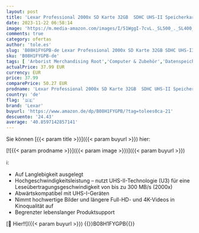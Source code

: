 ```yaml
---
layout: post
title: 'Lexar Professional 2000x SD Karte 32GB  SDHC UHS-II Speicherkarte ohne Lesegerät  Bis Zu 300MB/s Lesen  für DSLR  Videokameras in Kinoqualität  LSD2000032G-BNNAG '
date: 2023-11-22 06:58:14
image: 'https://m.media-amazon.com/images/I/51WggI-7cvL._SL500_._SL400_.jpg'
comments: true
category: ofertas
author: 'tole.es'
slug: 'B08H1FYGPB-de Lexar Professional 2000x SD Karte 32GB SDHC UHS-II...'
sku: 'B08H1FYGPB-de'
tags: [ 'Arborist Merchandising Root','Computer & Zubehör','Datenspeicher','Externe Datenspeicher','IT-Zubehör','Mengenrabatte auf ausgewählte Produkte','SecureDigital-Cards','Self Service','Special Features Stores','Speicherkarten','Speicherkarten & USB-Sticks','Stores','a4cbee59-f823-40fe-831a-7de64f655f6f_0','a4cbee59-f823-40fe-831a-7de64f655f6f_9901','e26659c6-d1cd-45cb-800b-2f9b432b8572_0','e26659c6-d1cd-45cb-800b-2f9b432b8572_8801','lexar','🇩🇪', ]
actualPrice: 37.99 EUR
currency: EUR
price: 37.99
comparePrice: 50.27 EUR
prodname: 'Lexar Professional 2000x SD Karte 32GB  SDHC UHS-II Speicherkarte ohne Lesegerät  Bis Zu 300MB/s Lesen  für DSLR  Videokameras in Kinoqualität  LSD2000032G-BNNAG '
country: 'de'
flag: '🇩🇪'
brand: 'Lexar'
buyurl: 'https://www.amazon.de/dp/B08H1FYGPB/?tag=tolees0ca-21'
descuento: '24.43'
average: '40.8597142857141'
---
```


Sie können [{{< param title >}}]({{< param buyurl >}}) hier:

[![{{< param prodname >}}]({{< param image >}})]({{< param buyurl >}})

ℹ️:

- Auf Langlebigkeit ausgelegt
- Hochgeschwindigkeitsleistung – nutzt UHS-II-Technologie (U3) für eine Leseübertragungsgeschwindigkeit von bis zu 300 MB/s (2000x)
- Abwärtskompatibel mit UHS-I-Geräten
- Nimmt hochwertige Bilder und längere Full-HD- und 4K-Videos in Kinoqualität auf
- Begrenzter lebenslanger Produktsupport

[🛒 Hier!!]({{< param buyurl >}})
{{<world>}}B08H1FYGPB{{</world>}}

